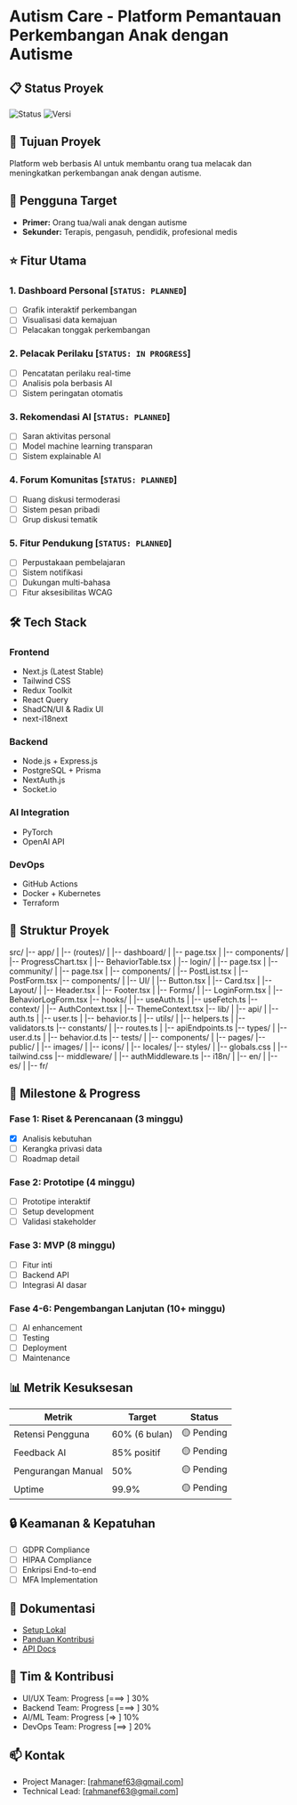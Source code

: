 # Autism Care - Platform Pemantauan Perkembangan Anak dengan Autisme

## 📋 Status Proyek
![Status](https://img.shields.io/badge/Status-Development-yellow)
![Versi](https://img.shields.io/badge/Versi-1.0.0-blue)

## 🎯 Tujuan Proyek
Platform web berbasis AI untuk membantu orang tua melacak dan meningkatkan perkembangan anak dengan autisme.

## 👥 Pengguna Target
- **Primer:** Orang tua/wali anak dengan autisme
- **Sekunder:** Terapis, pengasuh, pendidik, profesional medis

## ⭐ Fitur Utama
### 1. Dashboard Personal [`STATUS: PLANNED`]
- [ ] Grafik interaktif perkembangan
- [ ] Visualisasi data kemajuan
- [ ] Pelacakan tonggak perkembangan

### 2. Pelacak Perilaku [`STATUS: IN PROGRESS`]
- [ ] Pencatatan perilaku real-time
- [ ] Analisis pola berbasis AI
- [ ] Sistem peringatan otomatis

### 3. Rekomendasi AI [`STATUS: PLANNED`]
- [ ] Saran aktivitas personal
- [ ] Model machine learning transparan
- [ ] Sistem explainable AI

### 4. Forum Komunitas [`STATUS: PLANNED`]
- [ ] Ruang diskusi termoderasi
- [ ] Sistem pesan pribadi
- [ ] Grup diskusi tematik

### 5. Fitur Pendukung [`STATUS: PLANNED`]
- [ ] Perpustakaan pembelajaran
- [ ] Sistem notifikasi
- [ ] Dukungan multi-bahasa
- [ ] Fitur aksesibilitas WCAG

## 🛠 Tech Stack
### Frontend
- Next.js (Latest Stable)
- Tailwind CSS
- Redux Toolkit
- React Query
- ShadCN/UI & Radix UI
- next-i18next

### Backend
- Node.js + Express.js
- PostgreSQL + Prisma
- NextAuth.js
- Socket.io

### AI Integration
- PyTorch
- OpenAI API

### DevOps
- GitHub Actions
- Docker + Kubernetes
- Terraform

## 📁 Struktur Proyek
src/
|-- app/
|   |-- (routes)/
|       |-- dashboard/
|           |-- page.tsx
|           |-- components/
|               |-- ProgressChart.tsx
|               |-- BehaviorTable.tsx
|       |-- login/
|           |-- page.tsx
|       |-- community/
|           |-- page.tsx
|           |-- components/
|               |-- PostList.tsx
|               |-- PostForm.tsx
|-- components/
|   |-- UI/
|       |-- Button.tsx
|       |-- Card.tsx
|   |-- Layout/
|       |-- Header.tsx
|       |-- Footer.tsx
|   |-- Forms/
|       |-- LoginForm.tsx
|       |-- BehaviorLogForm.tsx
|-- hooks/
|   |-- useAuth.ts
|   |-- useFetch.ts
|-- context/
|   |-- AuthContext.tsx
|   |-- ThemeContext.tsx
|-- lib/
|   |-- api/
|       |-- auth.ts
|       |-- user.ts
|       |-- behavior.ts
|   |-- utils/
|       |-- helpers.ts
|       |-- validators.ts
|-- constants/
|   |-- routes.ts
|   |-- apiEndpoints.ts
|-- types/
|   |-- user.d.ts
|   |-- behavior.d.ts
|-- tests/
|   |-- components/
|   |-- pages/
|-- public/
|   |-- images/
|   |-- icons/
|   |-- locales/
|-- styles/
|   |-- globals.css
|   |-- tailwind.css
|-- middleware/
|   |-- authMiddleware.ts
|-- i18n/
|   |-- en/
|   |-- es/
|   |-- fr/



## 🎯 Milestone & Progress

### Fase 1: Riset & Perencanaan (3 minggu)
- [x] Analisis kebutuhan
- [ ] Kerangka privasi data
- [ ] Roadmap detail

### Fase 2: Prototipe (4 minggu)
- [ ] Prototipe interaktif
- [ ] Setup development
- [ ] Validasi stakeholder

### Fase 3: MVP (8 minggu)
- [ ] Fitur inti
- [ ] Backend API
- [ ] Integrasi AI dasar

### Fase 4-6: Pengembangan Lanjutan (10+ minggu)
- [ ] AI enhancement
- [ ] Testing
- [ ] Deployment
- [ ] Maintenance

## 📊 Metrik Kesuksesan
| Metrik | Target | Status |
|--------|---------|--------|
| Retensi Pengguna | 60% (6 bulan) | 🟡 Pending |
| Feedback AI | 85% positif | 🟡 Pending |
| Pengurangan Manual | 50% | 🟡 Pending |
| Uptime | 99.9% | 🟡 Pending |

## 🔒 Keamanan & Kepatuhan
- [ ] GDPR Compliance
- [ ] HIPAA Compliance
- [ ] Enkripsi End-to-end
- [ ] MFA Implementation

## 📝 Dokumentasi
- [Setup Lokal](docs/setup.md)
- [Panduan Kontribusi](docs/contributing.md)
- [API Docs](docs/api.md)

## 🤝 Tim & Kontribusi
- UI/UX Team: Progress [===>     ] 30%
- Backend Team: Progress [===>     ] 30%
- AI/ML Team: Progress [=>        ] 10%
- DevOps Team: Progress [==>      ] 20%

## 📫 Kontak
- Project Manager: [rahmanef63@gmail.com]
- Technical Lead: [rahmanef63@gmail.com]

